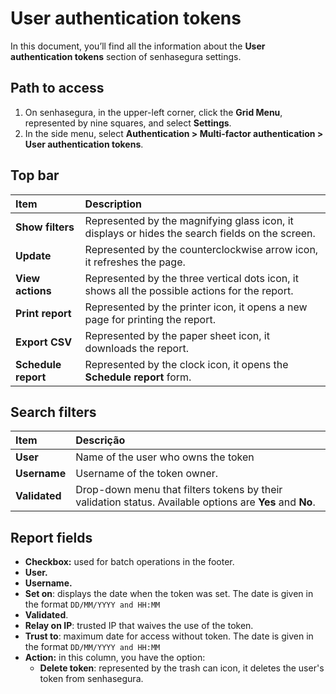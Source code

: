 
# User authentication tokens

In this document, you’ll find all the information about the **User authentication tokens** section of senhasegura settings.

## Path to access

1. On senhasegura, in the upper-left corner, click the **Grid Menu**, represented by nine squares, and select **Settings**.  
2. In the side menu, select **Authentication \> Multi-factor authentication \> User authentication tokens**.

## Top bar

| Item  | Description |
| :---- | :---- |
| **Show filters** | Represented by the magnifying glass icon, it displays or hides the search fields on the screen. |
| **Update** | Represented by the counterclockwise arrow icon, it refreshes the page. |
| **View actions** | Represented by the three vertical dots icon, it shows all the possible actions for the report. |
| **Print report** | Represented by the printer icon, it opens a new page for printing the report. |
| **Export CSV** | Represented by the paper sheet icon, it downloads the report. |
| **Schedule report** | Represented by the clock icon, it opens the **Schedule report** form. |

## Search filters

| Item | Descrição |
| :---- | :---- |
| **User** | Name of the user who owns the token |
| **Username** | Username of the token owner. |
| **Validated** | Drop-down menu that filters tokens by their validation status. Available options are **Yes** and **No**. |

## Report fields

* **Checkbox:** used for batch operations in the footer.  
* **User.**  
* **Username.**  
* **Set on**: displays the date when the token was set. The date is given in the format `DD/MM/YYYY and HH:MM`  
* **Validated**.  
* **Relay on IP**: trusted IP that waives the use of the token.   
* **Trust to**: maximum date for access without token. The date is given in the format `DD/MM/YYYY and HH:MM`  
* **Action:** in this column, you have the option:  
  *  **Delete token**: represented by the trash can icon, it deletes the user's token from senhasegura.

